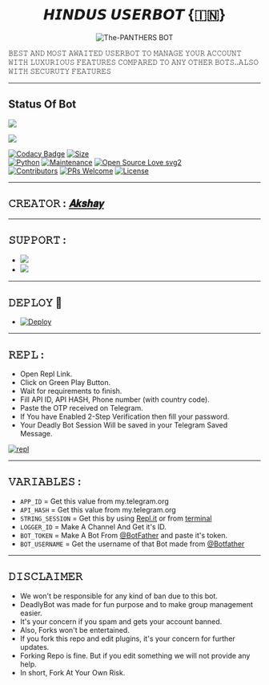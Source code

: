 <h1 align="center">
<b> 𝙃𝙄𝙉𝘿𝙐𝙎 𝙐𝙎𝙀𝙍𝘽𝙊𝙏 {🇮🇳}</b>
</h1>
<p align="center">
  <img src="https://telegra.ph/file/4430f845d8bd47c4f156e.jpg" alt="The-PANTHERS BOT">

𝙱𝙴𝚂𝚃  𝙰𝙽𝙳  𝙼𝙾𝚂𝚃  𝙰𝚆𝙰𝙸𝚃𝙴𝙳  𝚄𝚂𝙴𝚁𝙱𝙾𝚃  𝚃𝙾  𝙼𝙰𝙽𝙰𝙶𝙴  𝚈𝙾𝚄𝚁  𝙰𝙲𝙲𝙾𝚄𝙽𝚃 𝚆𝙸𝚃𝙷 𝙻𝚄𝚇𝚄𝚁𝙸𝙾𝚄𝚂 𝙵𝙴𝙰𝚃𝚄𝚁𝙴𝚂 𝙲𝙾𝙼𝙿𝙰𝚁𝙴𝙳 𝚃𝙾 𝙰𝙽𝚈 𝙾𝚃𝙷𝙴𝚁 𝙱𝙾𝚃𝚂..𝙰𝙻𝚂𝙾 𝚆𝙸𝚃𝙷 𝚂𝙴𝙲𝚄𝚁𝚄𝚃𝚈 𝙵𝙴𝙰𝚃𝚄𝚁𝙴𝚂 </p>

-----

## Status Of Bot 

<p align="left"><a href="https://github.com/DEADLY-FIGHTERS/deadly-op-bot/network/members"><img src="https://img.shields.io/github/forks/DEADLY-FIGHTERS/deadly-op-bot?label=Forks&logoColor=Black&style=social"></a><p align="left"><a href="https://github.com/DEADLY-FIGHTERS/deadly-op-bot/stargazers"><img src="https://img.shields.io/github/stars/DEADLY-FIGHTERS/deadly-op-bot?logoColor=Blue&style=social"></a><p align="left"><a href="https://github.com/DEADLY-FIGHTERS/deadly-op-bot"></a><p align="left"><a href="https://github.com/DEADLY-FIGHTERS/deadly-op-bot?"></

[![Codacy Badge](https://api.codacy.com/project/badge/Grade/f7c51539e67b483bb8d7749acca51d3a)](https://app.codacy.com/gh/DEADLY-FIGHTERS/deadly-op-bot?utm_source=github.com&utm_medium=referral&utm_content=sameerpanthi/deadly-op-bot&utm_campaign=Badge_Grade_Settings)
[![Size](https://img.shields.io/github/repo-size/DEADLY-FIGHTERS/deadly-op-bot?style=flat-square&color=green)](https://github.com/DEADLY-FIGHTERS/deadly-op-bot/)   
[![Python](https://img.shields.io/badge/Python-v3.9-blue)](https://www.python.org/)
[![Maintenance](https://img.shields.io/badge/Maintained%3F-yes-green.svg)](https://github.com/DEADLY-FIGHTERS/deadly-op-bot/graphs/commit-activity)
[![Open Source Love svg2](https://badges.frapsoft.com/os/v2/open-source.svg?v=103)](https://github.com/DEADLY-FIGHTERS/deadly-op-bot)   
[![Contributors](https://img.shields.io/github/contributors/DEADLY-FIGHTERS/deadly-op-bot?style=flat-square&color=green)](https://github.com/DEADLY-FIGHTERS/deadly-op-bot/graphs/contributors)
[![PRs Welcome](https://img.shields.io/badge/PRs-welcome-brightgreen.svg?style=flat-square)](https://makeapullrequest.com)
[![License](https://img.shields.io/badge/License-AGPL-blue)](https://github.com/DEADLY-FIGHTERS/deadly-op-bot/blob/main/LICENSE)

------

## 𝙲𝚁𝙴𝙰𝚃𝙾𝚁 : [𝘼𝙠𝙨𝙝𝙖𝙮](https://t.me/HINDU_AKSHAY)

---------------

## 𝚂𝚄𝙿𝙿𝙾𝚁𝚃 :

- <a href="https://t.me/HINDUS_USERBOT_SUPPORT"><img src="https://img.shields.io/badge/Join-SUPPORT%20GROUP-red.svg?logo=Telegram"></a>
- <a href="https://t.me/HINDUS_USERBOT"><img src="https://img.shields.io/badge/Join-SUPPORT%20CHANNEL-red.svg?logo=Telegram"></a>

-------------------------------------------------

## 𝙳𝙴𝙿𝙻𝙾𝚈  🚀

- [![Deploy](https://www.herokucdn.com/deploy/button.svg)](https://heroku.com/deploy?template=https://github.com/Psycho-cracker/DEADLY-USERBOT-OP)

------------------------------------------------
## 𝚁𝙴𝙿𝙻 :

- Open Repl Link.
- Click on Green Play Button.
- Wait for requirements to finish.
- Fill API ID, API HASH, Phone number (with country code).
- Paste the OTP received on Telegram.
- If You have Enabled 2-Step Verification then fill your password.
- Your Deadly Bot Session Will be saved in your Telegram Saved Message.

[![repl](https://telegra.ph/file/04d4cbe689f236a66411f.jpg)](https://replit.com/@sameerpanthi/DEADLY-FIGHTERS-BOT#main.py)
    
-------------------------------------------------
## 𝚅𝙰𝚁𝙸𝙰𝙱𝙻𝙴𝚂 :

- `APP_ID`  =  Get this value from my.telegram.org
- `API_HASH`  =  Get this value from my.telegram.org
- `STRING_SESSION`  =  Get this by using [Repl.it](#Repl) or from [terminal](#Terminal)
- `LOGGER_ID`  =  Make A Channel And Get it's ID.
- `BOT_TOKEN`  =  Make A Bot From [@BotFather](https://t.me/botfather) and paste it's token.
- `BOT_USERNAME`  =  Get the username of that Bot made from [@Botfather](https://t.me/botfather)
------------
## 𝙳𝙸𝚂𝙲𝙻𝙰𝙸𝙼𝙴𝚁 


- We won't be responsible for any kind of ban due to this bot.
- DeadlyBot was made for fun purpose and to make group management easier.
- It's your concern if you spam and gets your account banned.
- Also, Forks won't be entertained.
- If you fork this repo and edit plugins, it's your concern for further updates.
- Forking Repo is fine. But if you edit something we will not provide any help.
- In short, Fork At Your Own Risk.


